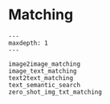 # Matching

```{toctree}
---
maxdepth: 1
---

image2image_matching
image_text_matching
text2text_matching
text_semantic_search
zero_shot_img_txt_matching
```
